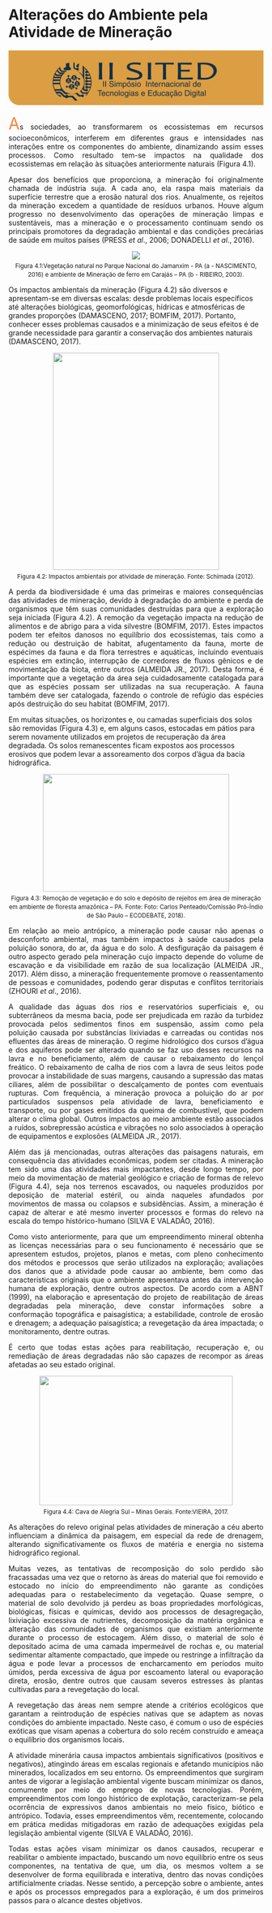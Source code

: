 
# **Alterações do Ambiente pela Atividade de Mineração**

<style>
p.combinado:first-letter { 
    color: #F5843A; 
    font-size:xx-large; 
}
</style>

![Legenda](../img/capitulo.png)




<p class="combinado" style="text-align: justify;">
As sociedades, ao transformarem os ecossistemas em recursos socioeconômicos, interferem
em diferentes graus e intensidades nas interações entre os componentes do ambiente,
dinamizando assim esses processos. Como resultado tem-se impactos na qualidade dos
ecossistemas em relação às situações anteriormente naturais (Figura 4.1).
<p>

<p style="text-align: justify;">
Apesar dos benefícios que proporciona, a mineração foi originalmente chamada de indústria
suja. A cada ano, ela raspa mais materiais da superfície terrestre que a erosão natural dos rios.
Anualmente, os rejeitos da mineração excedem a quantidade de resíduos urbanos. Houve algum
progresso no desenvolvimento das operações de mineração limpas e sustentáveis, mas a mineração
e o processamento continuam sendo os principais promotores da degradação ambiental e das
condições precárias de saúde em muitos países (PRESS <em>et al</em>., 2006; DONADELLI <em>et al</em>., 2016).</p>

<center><img src="../imagens/image009-2.png"/>
<br> <small>Figura 4.1:Vegetação natural no Parque Nacional do Jamanxim - PA (a - NASCIMENTO, 2016) e
ambiente de Mineração de ferro em Carajás – PA (b - RIBEIRO, 2003). </small> </center>




<p style="text-align: justify;">

Os impactos ambientais da mineração (Figura 4.2) são diversos e apresentam-se em diversas
escalas: desde problemas locais específicos até alterações biológicas, geomorfológicas, hídricas
e atmosféricas de grandes proporções (DAMASCENO, 2017; BOMFIM, 2017). Portanto, conhecer
esses problemas causados e a minimização de seus efeitos é de grande necessidade para garantir
a conservação dos ambientes naturais (DAMASCENO, 2017).
<p>

<center><img src="../imagens/image010-2.png" style="width:328px;height:428px"/>
<br> <small>Figura 4.2: Impactos ambientais por atividade de mineração.
Fonte: Schimada (2012). </small> </center>



<p style="text-align: justify;">
A perda da biodiversidade é uma das primeiras e maiores consequências das atividades de
mineração, devido à degradação do ambiente e perda de organismos que têm suas comunidades
destruídas para que a exploração seja iniciada (Figura 4.2). A remoção da vegetação impacta na
redução de alimentos e de abrigo para a vida silvestre (BOMFIM, 2017). Estes impactos podem
ter efeitos danosos no equilíbrio dos ecossistemas, tais como a redução ou destruição de habitat,
afugentamento da fauna, morte de espécimes da fauna e da flora terrestres e aquáticas, incluindo
eventuais espécies em extinção, interrupção de corredores de fluxos gênicos e de movimentação
da biota, entre outros (ALMEIDA JR., 2017). Desta forma, é importante que a vegetação da área
seja cuidadosamente catalogada para que as espécies possam ser utilizadas na sua recuperação. A
fauna também deve ser catalogada, fazendo o controle de refúgio das espécies após destruição do
seu habitat (BOMFIM, 2017).
<p>



<p style="text-align: justify;">

Em muitas situações, os horizontes e, ou camadas superficiais dos solos são removidas (Figura
4.3) e, em alguns casos, estocadas em pátios para serem novamente utilizados em projetos de
recuperação da área degradada. Os solos remanescentes ficam expostos aos processos erosivos
que podem levar a assoreamento dos corpos d’água da bacia hidrográfica.
<p>



<center><img src="../imagens/image012.gif" style="width:368px;height:232px"/>
<br> <small>Figura 4.3: Remoção de vegetação e do solo e depósito de rejeitos em área de mineração em
ambiente de floresta amazônica – PA.
Fonte: Foto: Carlos Penteado/Comissão Pró-Índio de São Paulo – ECODEBATE, 2018). </small> </center>



<p style="text-align: justify;">
Em relação ao meio antrópico, a mineração pode causar não apenas o desconforto ambiental,
mas também impactos à saúde causados pela poluição sonora, do ar, da água e do solo. A
desfiguração da paisagem é outro aspecto gerado pela mineração cujo impacto depende do volume
de escavação e da visibilidade em razão de sua localização (ALMEIDA JR., 2017). Além disso, a
mineração frequentemente promove o reassentamento de pessoas e comunidades, podendo gerar
disputas e conflitos territoriais (ZHOURI <em>et al</em>., 2016).

<p>



<p style="text-align: justify;">
A qualidade das águas dos rios e reservatórios superficiais e, ou subterrâneos da mesma bacia,
pode ser prejudicada em razão da turbidez provocada pelos sedimentos finos em suspensão, assim
como pela poluição causada por substâncias lixiviadas e carreadas ou contidas nos efluentes das
áreas de mineração. O regime hidrológico dos cursos d’água e dos aquíferos pode ser alterado
quando se faz uso desses recursos na lavra e no beneficiamento, além de causar o rebaixamento
do lençol freático. O rebaixamento de calha de rios com a lavra de seus leitos pode provocar a
instabilidade de suas margens, causando a supressão das matas ciliares, além de possibilitar o
descalçamento de pontes com eventuais rupturas. Com frequência, a mineração provoca a poluição
do ar por particulados suspensos pela atividade de lavra, beneficiamento e transporte, ou por gases
emitidos da queima de combustível, que podem alterar o clima global. Outros impactos ao meio
ambiente estão associados a ruídos, sobrepressão acústica e vibrações no solo associados à
operação de equipamentos e explosões (ALMEIDA JR., 2017).
<p>



<p style="text-align: justify;">
Além das já mencionadas, outras alterações das paisagens naturais, em consequência das atividades
econômicas, podem ser citadas. A mineração tem sido uma das atividades mais impactantes,
desde longo tempo, por meio da movimentação de material geológico e criação de formas de relevo
(Figura 4.4), seja nos terrenos escavados, ou naqueles produzidos por deposição de material estéril,
ou ainda naqueles afundados por movimentos de massa ou colapsos e subsidências. Assim, a
mineração é capaz de alterar e até mesmo inverter processos e formas do relevo na escala do tempo
histórico-humano (SILVA E VALADÃO, 2016).
<p>



<p style="text-align: justify;">
Como visto anteriormente, para que um empreendimento mineral obtenha as licenças necessárias
para o seu funcionamento é necessário que se apresentem estudos, projetos, planos e metas, com
pleno conhecimento dos métodos e processos que serão utilizados na exploração; avaliações dos
danos que a atividade pode causar ao ambiente, bem como das características originais que o
ambiente apresentava antes da intervenção humana de exploração, dentre outros aspectos. De
acordo com a ABNT (1999), na elaboração e apresentação do projeto de reabilitação de áreas
degradadas pela mineração, deve constar informações sobre a conformação topográfica e paisagística;
a estabilidade, controle de erosão e drenagem; a adequação paisagística; a revegetação da
área impactada; o monitoramento, dentre outras.
<p>



<p style="text-align: justify;">
É certo que todas estas ações para reabilitação, recuperação e, ou remediação de áreas
degradadas não são capazes de recompor as áreas afetadas ao seu estado original.

<p>



<center><img src="../imagens/image013.jpg" style="width:382px;height:255px"/>
<br> <small>Figura 4.4: Cava de Alegria Sul – Minas Gerais.
Fonte:VIEIRA, 2017. </small> </center>


<p style="text-align: justify;">
As alterações do relevo original pelas atividades de mineração a céu aberto influenciam a
dinâmica da paisagem, em especial da rede de drenagem, alterando significativamente os fluxos de
matéria e energia no sistema hidrográfico regional.

<p>



<p style="text-align: justify;">
Muitas vezes, as tentativas de recomposição do solo perdido são fracassadas uma vez que o
retorno às áreas do material que foi removido e estocado no início do empreendimento não garante
as condições adequadas para o restabelecimento da vegetação. Quase sempre, o material de solo
devolvido já perdeu as boas propriedades morfológicas, biológicas, físicas e químicas, devido aos
processos de desagregação, lixiviação excessiva de nutrientes, decomposição da matéria orgânica
e alteração das comunidades de organismos que existiam anteriormente durante o processo de
estocagem. Além disso, o material de solo é depositado acima de uma camada impermeável de
rochas e, ou material sedimentar altamente compactado, que impede ou restringe a infiltração da
água e pode levar a processos de encharcamento em períodos muito úmidos, perda excessiva
de água por escoamento lateral ou evaporação direta, erosão, dentre outros que causam severos
estresses às plantas cultivadas para a revegetação do local.
<p>



<p style="text-align: justify;">
A revegetação das áreas nem sempre atende a critérios ecológicos que garantam a reintrodução
de espécies nativas que se adaptem as novas condições do ambiente impactado. Neste caso, é
comum o uso de espécies exóticas que visam apenas a cobertura do solo recém construído e
ameaça o equilíbrio dos organismos locais.

<p>



<p style="text-align: justify;">
A atividade minerária causa impactos ambientais significativos (positivos e negativos), atingindo
áreas em escalas regionais e afetando municípios não minerados, localizados em seu entorno. Os
empreendimentos que surgiram antes de vigorar a legislação ambiental vigente buscam minimizar
os danos, comumente por meio do emprego de novas tecnologias. Porém, empreendimentos com
longo histórico de explotação, caracterizam-se pela ocorrência de expressivos danos ambientais no
meio físico, biótico e antrópico. Todavia, esses empreendimentos vêm, recentemente, colocando em
prática medidas mitigadoras em razão de adequações exigidas pela legislação ambiental vigente
(SILVA E VALADÃO, 2016).

<p>



<p style="text-align: justify;">
Todas estas ações visam minimizar os danos causados, recuperar e reabilitar o ambiente
impactado, buscando um novo equilíbrio entre os seus componentes, na tentativa de que, um dia,
os mesmos voltem a se desenvolver de forma equilibrada e interativa, dentro das novas condições
artificialmente criadas. Nesse sentido, a percepção sobre o ambiente, antes e após os processos
empregados para a exploração, é um dos primeiros passos para o alcance destes objetivos.

<p>



<p style="text-align: justify;">


<p>



<p style="text-align: justify;">


<p>




